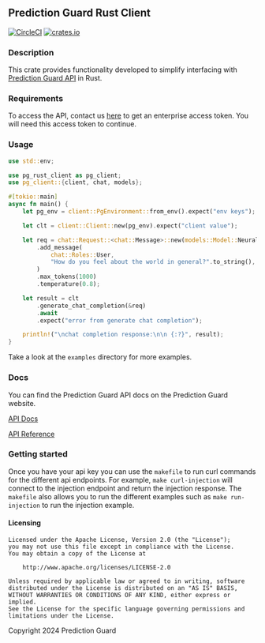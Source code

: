 ## Prediction Guard Rust Client

[![CircleCI](https://dl.circleci.com/status-badge/img/circleci/Cy6tWW4wpE69Ftb8vdTAN9/NrVgbqg2cCEGyBjGRJcNhf/tree/main.svg?style=svg)](https://dl.circleci.com/status-badge/redirect/circleci/Cy6tWW4wpE69Ftb8vdTAN9/NrVgbqg2cCEGyBjGRJcNhf/tree/main)
[![crates.io](https://img.shields.io/crates/v/prediction-guard.svg)](https://crates.io/crates/prediction-guard)

### Description

This crate provides functionality developed to simplify interfacing
with [Prediction Guard API](https://www.predictionguard.com/) in Rust.

### Requirements

To access the API, contact us [here](https://www.predictionguard.com/getting-started) to get an enterprise access token.
You will need this access token to continue.

### Usage

```rust
use std::env;

use pg_rust_client as pg_client;
use pg_client::{client, chat, models};

#[tokio::main]
async fn main() {
    let pg_env = client::PgEnvironment::from_env().expect("env keys");

    let clt = client::Client::new(pg_env).expect("client value");

    let req = chat::Request::<chat::Message>::new(models::Model::NeuralChat7B)
        .add_message(
            chat::Roles::User,
            "How do you feel about the world in general?".to_string(),
        )
        .max_tokens(1000)
        .temperature(0.8);

    let result = clt
        .generate_chat_completion(&req)
        .await
        .expect("error from generate chat completion");

    println!("\nchat completion response:\n\n {:?}", result);
}
```

Take a look at the `examples` directory for more examples.

### Docs

You can find the Prediction Guard API docs on the Prediction Guard website.

[API Docs](https://docs.predictionguard.com/docs/getting-started/welcome)

[API Reference](https://docs.predictionguard.com/api-reference/api-reference/check-api-health)

### Getting started

Once you have your api key you can use the `makefile` to run curl commands
for the different api endpoints. For example, `make curl-injection` will connect to
the injection endpoint and return the injection response. The `makefile` also allows you to run the different examples
such as `make run-injection` to run the injection example.

#### Licensing

```
Licensed under the Apache License, Version 2.0 (the "License");
you may not use this file except in compliance with the License.
You may obtain a copy of the License at

    http://www.apache.org/licenses/LICENSE-2.0

Unless required by applicable law or agreed to in writing, software
distributed under the License is distributed on an "AS IS" BASIS,
WITHOUT WARRANTIES OR CONDITIONS OF ANY KIND, either express or implied.
See the License for the specific language governing permissions and
limitations under the License.
```

Copyright 2024 Prediction Guard
